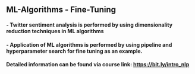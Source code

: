 ## ML-Algorithms - Fine-Tuning
#### - Twitter sentiment analysis is performed by using dimensionality reduction techniques in ML algorithms
#### - Application of ML algorithms is performed by using pipeline and hyperparameter search for fine tuning as an example.
#### Detailed information can be found via course link: https://bit.ly/intro_nlp

